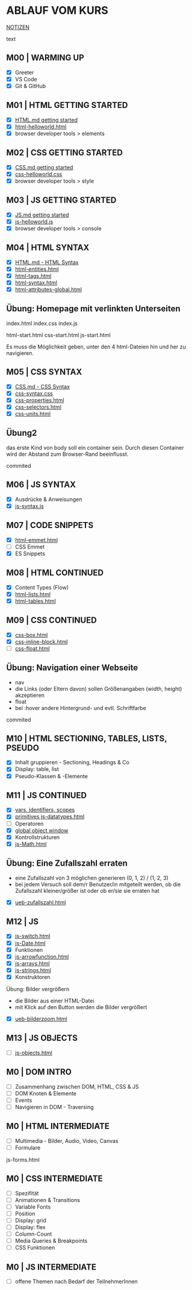 # ABLAUF VOM KURS

[NOTIZEN](./NOTES.md)

text

## M00 | WARMING UP

- [x] Greeter
- [x] VS Code
- [x] Git & GitHub

## M01 | HTML GETTING STARTED

- [x] [HTML.md getting started](./theory-app/slides/HTML.md#html--getting-started)
- [x] [html-helloworld.html](./theory-app/html-helloworld.html) <!-- Beim ersten Mal klick einfach auf den Link, um die Datei anzulegen -->
- [x] browser developer tools > elements

## M02 | CSS GETTING STARTED

- [x] [CSS.md getting started](./theory-app/slides/CSS.md#css--getting-started)
- [x] [css-helloworld.css](./theory-app/css-helloworld.css) <!-- Beim ersten Mal klick einfach auf den Link, um die Datei anzulegen -->
- [x] browser developer tools > style

## M03 | JS GETTING STARTED

- [x] [JS.md getting started](./theory-app/slides/JS.md#js--getting-started)
- [x] [js-helloworld.js](./theory-app/js-helloworld.js) <!-- Beim ersten Mal klick einfach auf den Link, um die Datei anzulegen -->
- [x] browser developer tools > console

## M04 | HTML SYNTAX

- [x] [HTML.md - HTML Syntax](./theory-app/slides/HTML.md#html--syntax)
- [x] [html-entities.html](./theory-app/html-entities.html)
- [x] [html-tags.html](./theory-app/html-tags.html)
- [x] [html-syntax.html](./theory-app/html-syntax.html)
- [x] [html-attributes-global.html](./theory-app/html-attributes-global.html)

## Übung: Homepage mit verlinkten Unterseiten

index.html
index.css
index.js

html-start.html
css-start.html
js-start.html

Es muss die Möglichkeit geben, unter den 4 html-Dateien hin und her zu navigieren.

<!-- <a href=""></a> -->

## M05 | CSS SYNTAX

- [x] [CSS.md - CSS Syntax](./theory-app/slides/CSS.md#css--syntax)
- [x] [css-syntax.css](./theory-app/css-syntax.css)
- [x] [css-properties.html](./theory-app/css-properties.html)
- [x] [css-selectors.html](./theory-app/css-selectors.html)
- [x] [css-units.html](./theory-app/css-units.html)

## Übung2

das erste Kind von body soll ein container sein.
Durch diesen Container wird der Abstand zum Browser-Rand beeinflusst.

commited

## M06 | JS SYNTAX

- [x] Ausdrücke & Anweisungen
- [x] [js-syntax.js](./theory-app/js-syntax.js)

## M07 | CODE SNIPPETS

- [x] [html-emmet.html](./theory-app/html-emmet.html)
- [ ] CSS Emmet
- [x] ES Snippets

## M08 | HTML CONTINUED

- [x] Content Types (Flow)
- [x] [html-lists.html](./theory-app/html-lists.html)
- [x] [html-tables.html](./theory-app/html-tables.html)

## M09 | CSS CONTINUED

- [x] [css-box.html](./theory-app/css-box.html)
- [x] [css-inline-block.html](./theory-app/css-inline-block.html)
- [ ] [css-float.html](./theory-app/css-float.html)

## Übung: Navigation einer Webseite

- nav
- die Links (oder Eltern davon) sollen Größenangaben (width, height) akzeptieren
- float
- bei :hover andere Hintergrund- und evtl. Schriftfarbe

commited

## M10 | HTML SECTIONING, TABLES, LISTS, PSEUDO

- [x] Inhalt gruppieren - Sectioning, Headings & Co
- [x] Display: table, list
- [x] Pseudo-Klassen & -Elemente

## M11 | JS CONTINUED

- [x] [vars, identifiers, scopes](./theory-app/js-variables-identifiers-scopes.html)
- [x] [primitives js-datatypes.html](./theory-app/js-datatypes.html)
- [ ] Operatoren
- [x] [global object window](./theory-app/js-window.html)
- [x] Kontrollstrukturen
- [x] [js-Math.html](./theory-app/js-Math.html)

## Übung: Eine Zufallszahl erraten

- eine Zufallszahl von 3 möglichen generieren (0, 1, 2) / (1, 2, 3)
- bei jedem Versuch soll dem/r Benutzer/in mitgeteilt werden, ob die Zufallszahl kleiner/größer ist oder ob er/sie sie erraten hat
- [x] [ueb-zufallszahl.html](./theory-app/ueb-zufallszahl.html)

## M12 | JS

- [x] [js-switch.html](./theory-app/js-switch.html)
- [x] [js-Date.html](./theory-app/js-Date.html)
- [x] Funktionen
- [x] [js-arrowfunction.html](./theory-app/js-arrowfunction.html)
- [x] [js-arrays.html](./theory-app/js-arrays.html)
- [x] [js-strings.html](./theory-app/js-strings.html)
- [x] Konstruktoren

Übung: Bilder vergrößern

- die Bilder aus einer HTML-Datei
- mit Klick auf den Button werden die Bilder vergrößert
- [x] [ueb-bilderzoom.html](./theory-app/ueb-bilderzoom.html)

## M13 | JS OBJECTS

- [ ] [js-objects.html](./theory-app/js-objects.html)

<!-- 
Manipulation von HTML
 -->

## M0 | DOM INTRO

- [ ] Zusammenhang zwischen DOM, HTML, CSS & JS
- [ ] DOM Knoten & Elemente
- [ ] Events
- [ ] Navigieren in DOM - Traversing

## M0 | HTML INTERMEDIATE

- [ ] Multimedia - Bilder, Audio, Video, Canvas
- [ ] Formulare

js-forms.html

## M0 | CSS INTERMEDIATE

- [ ] Spezifität
- [ ] Animationen & Transitions
- [ ] Variable Fonts
- [ ] Position
- [ ] Display: grid
- [ ] Display: flex
- [ ] Column-Count
- [ ] Media Queries & Breakpoints
- [ ] CSS Funktionen

## M0 | JS INTERMEDIATE

- [ ] offene Themen nach Bedarf der TeilnehmerInnen
